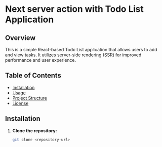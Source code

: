 # Next server action with Todo List Application

## Overview

This is a simple React-based Todo List application that allows users to add and view tasks. It utilizes server-side rendering (SSR) for improved performance and user experience.

## Table of Contents

- [Installation](#installation)
- [Usage](#usage)
- [Project Structure](#project-structure)
- [License](#license)

## Installation

1. **Clone the repository:**

   ```bash
   git clone <repository-url>
